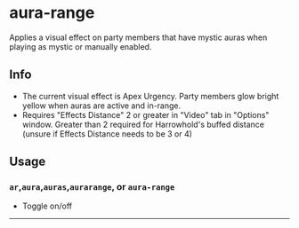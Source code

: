 # aura-range
Applies a visual effect on party members that have mystic auras when playing as mystic or manually enabled.

## Info
- The current visual effect is Apex Urgency. Party members glow bright yellow when auras are active and in-range.
- Requires "Effects Distance" 2 or greater in "Video" tab in "Options" window. Greater than 2 required for Harrowhold's buffed distance (unsure if Effects Distance needs to be 3 or 4)

## Usage
### `ar`,`aura`,`auras`,`aurarange`, or `aura-range`
- Toggle on/off

---
